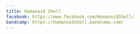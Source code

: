 ```yaml
---
title: Humanoid Shell
facebook: https://www.facebook.com/HumanoidShell/
bandcamp: https://humanoidshell.bandcamp.com/
---
```

